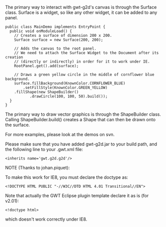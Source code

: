 The primary way to interact with gwt-g2d's canvas is through the Surface class. Surface is a widget, so like any other widget, it can be added to any panel.

```
public class MainDemo implements EntryPoint {
  public void onModuleLoad() {
    // Creates a surface of dimension 200 x 200.
    Surface surface = new Surface(200, 200);

    // Adds the canvas to the root panel.
    // We need to attach the Surface Widget to the Document after its creation 
    // (directly or indirectly) in order for it to work under IE.
    RootPanel.get().add(surface);

    // Draws a green yellow circle in the middle of cornflower blue background.
    surface.fillBackground(KnownColor.CORNFLOWER_BLUE)
        .setFillStyle(KnownColor.GREEN_YELLOW)
	.fillShape(new ShapeBuilder()
           .drawCircle(100, 100, 50).build());    
  }
}
```

The primary way to draw vector graphics is through the ShapeBuilder class. Calling ShapeBuilder.build() creates a Shape that can then be drawn onto the surface.

For more examples, please look at the demos on svn.

Please make sure that you have added gwt-g2d.jar to your build path, and the following line to your .gwt.xml file:
```
<inherits name='gwt.g2d.g2d'/>
```

NOTE (Thanks to johan.piquet):

To make this work for IE8, you must declare the doctype as:
```
<!DOCTYPE HTML PUBLIC "-//W3C//DTD HTML 4.01 Transitional//EN">
```

Note that actually the GWT Eclipse plugin template declare it as is (for v2.01):
```
<!doctype html>
```
which doesn't work correctly under IE8.